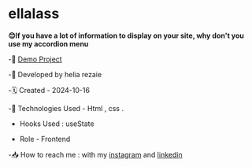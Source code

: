 # ellalass

**😊If you have a lot of information to display on your site, why don't you use my accordion menu**




-🔗 [Demo Project]()

-🙍 Developed by helia rezaie

-🗓️ Created - 2024-10-16

-📱 Technologies Used - Html , css .

- Hooks Used : useState 

- Role - Frontend

-📥 How to reach me : with my [instagram](https://www.instagram.com/helia.r-web) and [linkedin](https://www.linkedin.com/in/helia-rezaie-web)
